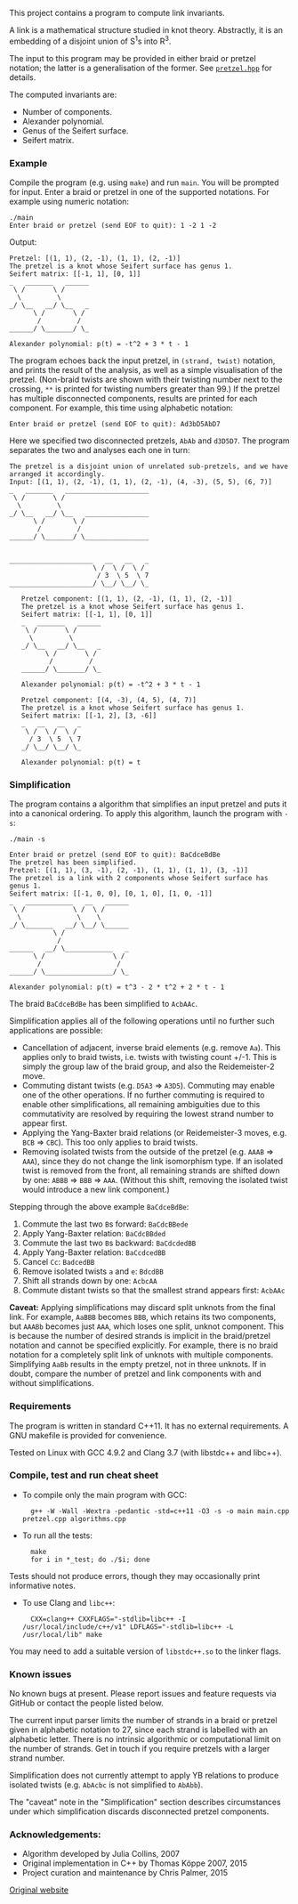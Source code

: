 This project contains a program to compute link invariants.

A link is a mathematical structure studied in knot theory. Abstractly, it is an
embedding of a disjoint union of S<sup>1</sup>s into R<sup>3</sup>.

The input to this program may be provided in either braid or pretzel notation;
the latter is a generalisation of the former.
See [`pretzel.hpp`](https://github.com/SeifertForm/Pretzel/blob/master/pretzel.hpp) for details.

The computed invariants are:

* Number of components.
* Alexander polynomial.
* Genus of the Seifert surface.
* Seifert matrix.

### Example

Compile the program (e.g. using `make`) and run `main`. You will be prompted for input. Enter
a braid or pretzel in one of the supported notations. For example using numeric notation:

    ./main
    Enter braid or pretzel (send EOF to quit): 1 -2 1 -2

Output:

    Pretzel: [(1, 1), (2, -1), (1, 1), (2, -1)]
    The pretzel is a knot whose Seifert surface has genus 1.
    Seifert matrix: [[-1, 1], [0, 1]]
    _   _______   ______
     \ /       \ /
      \         \
    _/ \__   __/ \__   _
          \ /       \ /
           /         /
    ______/ \_______/ \_

    Alexander polynomial: p(t) = -t^2 + 3 * t - 1

The program echoes back the input pretzel, in `(strand, twist)` notation, and prints the
result of the analysis, as well as a simple visualisation of the pretzel. (Non-braid twists
are shown with their twisting number next to the crossing, `**` is printed for twisting
numbers greater than 99.) If the pretzel has multiple disconnected components, results are
printed for each component. For example, this time using alphabetic notation:

    Enter braid or pretzel (send EOF to quit): Ad3bD5AbD7

Here we specified two disconnected pretzels, `AbAb` and `d3D5D7`. The program separates
the two and analyses each one in turn:

    The pretzel is a disjoint union of unrelated sub-pretzels, and we have arranged it accordingly.
    Input: [(1, 1), (2, -1), (1, 1), (2, -1), (4, -3), (5, 5), (6, 7)]
    _   _______   _____________________
     \ /       \ /
      \         \
    _/ \__   __/ \__   ________________
          \ /       \ /
           /         /
    ______/ \_______/ \________________


    _____________________   __   __   _
                         \ /  \ /  \ /
                          / 3  \ 5  \ 7
    _____________________/ \__/ \__/ \_

       Pretzel component: [(1, 1), (2, -1), (1, 1), (2, -1)]
       The pretzel is a knot whose Seifert surface has genus 1.
       Seifert matrix: [[-1, 1], [0, 1]]
       _   _______   ______
        \ /       \ /
         \         \
       _/ \__   __/ \__   _
             \ /       \ /
              /         /
       ______/ \_______/ \_

       Alexander polynomial: p(t) = -t^2 + 3 * t - 1

       Pretzel component: [(4, -3), (4, 5), (4, 7)]
       The pretzel is a knot whose Seifert surface has genus 1.
       Seifert matrix: [[-1, 2], [3, -6]]
       _   __   __   _
        \ /  \ /  \ /
         / 3  \ 5  \ 7
       _/ \__/ \__/ \_

       Alexander polynomial: p(t) = t

### Simplification

The program contains a algorithm that simplifies an input pretzel and puts it into
a canonical ordering. To apply this algorithm, launch the program with `-s`:

    ./main -s

    Enter braid or pretzel (send EOF to quit): BaCdceBdBe
    The pretzel has been simplified.
    Pretzel: [(1, 1), (3, -1), (2, -1), (1, 1), (1, 1), (3, -1)]
    The pretzel is a link with 2 components whose Seifert surface has genus 1.
    Seifert matrix: [[-1, 0, 0], [0, 1, 0], [1, 0, -1]]
    _   ____________   __   ______
     \ /            \ /  \ /
      \              \    \
    _/ \_______   __/ \__/ \______
               \ /
                /
    ______   __/ \____________   _
          \ /                 \ /
           /                   /
    ______/ \_________________/ \_

    Alexander polynomial: p(t) = t^3 - 2 * t^2 + 2 * t - 1

The braid `BaCdceBdBe` has been simplified to `AcbAAc`.

Simplification applies all of the following operations until no further such
applications are possible:

* Cancellation of adjacent, inverse braid elements (e.g. remove `Aa`). This applies
  only to braid twists, i.e. twists with twisting count +/-1. This is simply the
  group law of the braid group, and also the Reidemeister-2 move.
* Commuting distant twists (e.g. `D5A3` => `A3D5`). Commuting may enable one of the
  other operations. If no further commuting is required to enable other simplifications,
  all remaining ambiguities due to this commutativity are resolved by requiring the lowest
  strand number to appear first.
* Applying the Yang-Baxter braid relations (or Reidemeister-3 moves, e.g. `BCB` => `CBC`).
  This too only applies to braid twists.
* Removing isolated twists from the outside of the pretzel (e.g. `AAAB` => `AAA`),
  since they do not change the link isomorphism type. If an isolated twist is removed
  from the front, all remaining strands are shifted down by one: `ABBB` => `BBB` => `AAA`.
  (Without this shift, removing the isolated twist would introduce a new link component.)

Stepping through the above example `BaCdceBdBe`:

1. Commute the last two `B`s forward: `BaCdcBBede`
2. Apply Yang-Baxter relation: `BaCdcBBded`
3. Commute the last two `B`s backward: `BaCdcdedBB`
4. Apply Yang-Baxter relation: `BaCcdcedBB`
5. Cancel `Cc`: `BadcedBB`
6. Remove isolated twists `a` and `e`: `BdcdBB`
7. Shift all strands down by one: `AcbcAA`
8. Commute distant twists so that the smallest strand appears first: `AcbAAc`

**Caveat:** Applying simplifications may discard split unknots from the final link.
For example, `AaBBB` becomes `BBB`, which retains its two components, but `AAABb` becomes
just `AAA`, which loses one split, unknot component. This is because the number of desired
strands is implicit in the braid/pretzel notation and cannot be specified explicitly. For
example, there is no braid notation for a completely split link of unknots with multiple
components. Simplifying `AaBb` results in the empty pretzel, not in three unknots. If in
doubt, compare the number of pretzel and link components with and without simplifications.

### Requirements

The program is written in standard C++11. It has no external requirements.
A GNU makefile is provided for convenience.

Tested on Linux with GCC 4.9.2 and Clang 3.7 (with libstdc++ and libc++).

### Compile, test and run cheat sheet

* To compile only the main program with GCC:

        g++ -W -Wall -Wextra -pedantic -std=c++11 -O3 -s -o main main.cpp pretzel.cpp algorithms.cpp

* To run all the tests:

        make
        for i in *_test; do ./$i; done

 Tests should not produce errors, though they may occasionally print informative notes.

* To use Clang and `libc++`:

        CXX=clang++ CXXFLAGS="-stdlib=libc++ -I /usr/local/include/c++/v1" LDFLAGS="-stdlib=libc++ -L /usr/local/lib" make

 You may need to add a suitable version of `libstdc++.so` to the linker flags.

### Known issues

No known bugs at present. Please report issues and feature requests via GitHub or contact the people listed below.

The current input parser limits the number of strands in a braid or pretzel given in alphabetic notation to 27,
since each strand is labelled with an alphabetic letter. There is no intrinsic algorithmic or computational limit
on the number of strands. Get in touch if you require pretzels with a larger strand number.

Simplification does not currently attempt to apply YB relations to produce isolated twists (e.g. `AbAcbc` is not simplified to `AbAbb`).

The "caveat" note in the "Simplification" section describes circumstances under which simplification
discards disconnected pretzel components.

### Acknowledgements:

* Algorithm developed by Julia Collins, 2007
* Original implementation in C++ by Thomas Köppe 2007, 2015
* Project curation and maintenance by Chris Palmer, 2015

[Original website](http://www.maths.ed.ac.uk/~jcollins/SeifertMatrix/)
